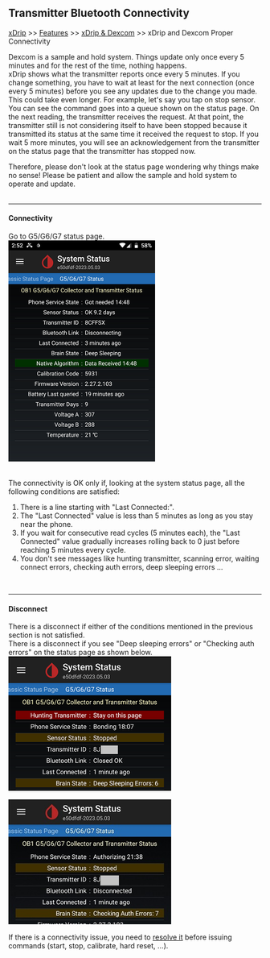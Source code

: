 ## Transmitter Bluetooth Connectivity  
[xDrip](../README.md) >> [Features](./Features_page.md) >> [xDrip & Dexcom](./Dexcom_page.md) >> xDrip and Dexcom Proper Connectivity  
  
Dexcom is a sample and hold system.  Things update only once every 5 minutes and for the rest of the time, nothing happens.  
xDrip shows what the transmitter reports once every 5 minutes.  If you change something, you have to wait at least for the next connection (once every 5 minutes) before you see any updates due to the change you made.  This could take even longer.  For example, let's say you tap on stop sensor.  You can see the command goes into a queue shown on the status page.  On the next reading, the transmitter receives the request.  At that point, the transmitter still is not considering itself to have been stopped because it transmitted its status at the same time it received the request to stop.  If you wait 5 more minutes, you will see an acknowledgement from the transmitter on the status page that the transmitter has stopped now.  

Therefore, please don't look at the status page wondering why things make no sense!  Please be patient and allow the sample and hold system to operate and update.  
<br/>  
  
---  
  
#### **Connectivity**  
Go to G5/G6/G7 status page.  
![](./images/system-status-pg.png)  
<br/>  
  
The connectivity is OK only if, looking at the system status page, all the following conditions are satisfied:
1. There is a line starting with "Last Connected:".  
2. The "Last Connected" value is less than 5 minutes as long as you stay near the phone.  
3. If you wait for consecutive read cycles (5 minutes each), the "Last Connected" value gradually increases rolling back to 0 just before reaching 5 minutes every cycle.  
4. You don't see messages like hunting transmitter, scanning error, waiting connect errors, checking auth errors, deep sleeping errors ...  
<br/>  
  
---  
  
#### **Disconnect**  
There is a disconnect if either of the conditions mentioned in the previous section is not satisfied.  
There is a disconnect if you see "Deep sleeping errors" or "Checking auth errors" on the status page as shown below.  
![](./Dexcom/images/DeepSleepingErrors.png)  
  
![](./Dexcom/images/CheckingAuthErrors.png)  
  
If there is a connectivity issue, you need to [resolve it](./Connectivity-troubleshoot.md) before issuing commands (start, stop, calibrate, hard reset, ...).  
  
